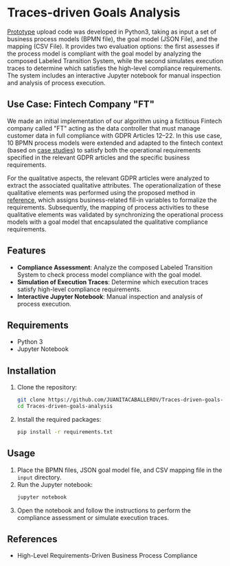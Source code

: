 # Traces-driven Goals Analysis

[Prototype](https://aab.dk/) upload code was developed in Python3, taking as input a set of business process models (BPMN file), the goal model (JSON File), and the mapping (CSV File). It provides two evaluation options: the first assesses if the process model is compliant with the goal model by analyzing the composed Labeled Transition System, while the second simulates execution traces to determine which satisfies the high-level compliance requirements. The system includes an interactive Jupyter notebook for manual inspection and analysis of process execution.

## Use Case: Fintech Company "FT"

We made an initial implementation of our algorithm using a fictitious Fintech company called "FT" acting as the data controller that must manage customer data in full compliance with GDPR Articles 12–22. In this use case, 10 BPMN process models were extended and adapted to the fintech context (based on [case studies](#)) to satisfy both the operational requirements specified in the relevant GDPR articles and the specific business requirements. 

For the qualitative aspects, the relevant GDPR articles were analyzed to extract the associated qualitative attributes. The operationalization of these qualitative elements was performed using the proposed method in [reference](https://doi.org/10.1145/2884781.2884788), which assigns business-related fill-in variables to formalize the requirements. Subsequently, the mapping of process activities to these qualitative elements was validated by synchronizing the operational process models with a goal model that encapsulated the qualitative compliance requirements.

## Features

- **Compliance Assessment**: Analyze the composed Labeled Transition System to check process model compliance with the goal model.
- **Simulation of Execution Traces**: Determine which execution traces satisfy high-level compliance requirements.
- **Interactive Jupyter Notebook**: Manual inspection and analysis of process execution.

## Requirements

- Python 3
- Jupyter Notebook

## Installation

1. Clone the repository:
   ```bash
   git clone https://github.com/JUANITACABALLEROV/Traces-driven-goals-analysis.git
   cd Traces-driven-goals-analysis
   ```

2. Install the required packages:
   ```bash
   pip install -r requirements.txt
   ```

## Usage

1. Place the BPMN files, JSON goal model file, and CSV mapping file in the `input` directory.
2. Run the Jupyter notebook:
   ```bash
   jupyter notebook
   ```
3. Open the notebook and follow the instructions to perform the compliance assessment or simulate execution traces.

## References

- High-Level Requirements-Driven Business Process Compliance
